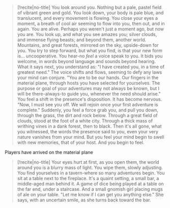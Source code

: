 >[!recite|no-title]
>You look around you. Nothing but a pale, pastel field of vibrant green and gold. You look down, your body is pale blue, and translucent, and every movement is flowing. You close your eyes a moment, a breath of cool air seeming to flow into you, then out, and in again. You are alive. Perhaps you weren't just a moment ago, but now you are. You look up, and what you see amazes you; silver clouds, and immense flying beasts; and beyond them, another world. Mountains, and great forests, mirrored on the sky, upside-down for you. You try to step forward, but what you find, is that your new form is... uncooperative. 
>You hear-no *feel* a voice speak to you. It bids you welcome, in words beyond language and sounds beyond hearing. What it says next, you understand as: "I have created you, in a time of greatest need." The voice shifts and flows, seeming to defy any laws your mind can conjure. "You are to be our hands. Our fingers in the material plane, through hosts you have selected for yourselves. The purpose or goal of your adventures may not always be known, but I will be there-always-to guide you, whenever the need should arise."
>You feel a shift in the presence's disposition. It has become nervous. "Now, I must see you off. We will rejoin once your first adventure is complete."
>Suddenly, you feel a force grab you, and pull you down, through the grass, the dirt and rock below. Through a great field of clouds, stood at the foot of a white city. Through a thick mass of writhing vines in a dank forest, then to black. Then it's all gone, what you witnessed, the words the presence said to you, even your very nature vanishes from your mind. But you feel your mind begin to swell with new memories, that of your host. And you begin to feel.

Players have arrived on the material plane
>[!recite|no-title]
>Your eyes hurt at first, as you open them, the world around you is a blurry mass of light. You wipe them, slowly adjusting. You find yourselves in a tavern-where so many adventures begin. You sit at a table next to the fireplace. It's a quaint setting, a small bar, a middle-aged man behind it. A game of dice being played at a table on the far end, under a staircase. And a small gnomish girl placing mugs of ale on your table. "Let me know if I can get you anything else." She says, with an uncertain smile, as she turns back toward the bar.

